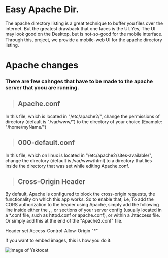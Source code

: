 # Easy Apache Dir.
The apache directory listing is a great technique to buffer you files over the internet. But the greatest drawback that one faces is the UI. Yes, The UI may look good on the Desktop, but is not-so-good for the mobile interface. Through this, project, we provide a mobile-web UI for the apache directory listing.

# Apache changes
### There are few cahnges that have to be made to the apache server that yoou are running.

>## Apache.conf
In this file, which is located in "/etc/apache2/", change the permissions of directory (default is "/var/www/") to the directory of your choice (Example: "/home/myName/")

>## 000-default.conf
In this file, which on linux is located in "/etc/apache2/sites-available/", change the directory (default is /var/www/html) to a directory that lies inside the directory that was set while editing Apache.conf. 

>## Cross-Origin Header
By default, Apache is configured to block the cross-origin requests, the functionality on which this app works. So to enable that, i.e, To add the CORS authorization to the header using Apache, simply add the following line inside either the <Directory>, <Location>, <Files> or <VirtualHost> sections of your server config (usually located in a *.conf file, such as httpd.conf or apache.conf), or within a .htaccess file. Or simply add this at the end of the "Apache2.conf" file.

Header set Access-Control-Allow-Origin "*"

If you want to embed images, this is how you do it:

![Image of Yaktocat](https://octodex.github.com/images/yaktocat.png)